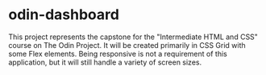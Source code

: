 # odin-dashboard
This project represents the capstone for the "Intermediate HTML and CSS" course on The Odin Project.  It will be created primarily in CSS Grid with some Flex elements.  Being responsive is not a requirement of this application, but it will still handle a variety of screen sizes.